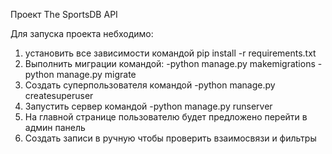 Проект The SportsDB API


Для запуска проекта небходимо:
1) установить все зависимости командой pip install -r requirements.txt
2) Выполнить миграции командой: 
-python manage.py makemigrations
-python manage.py migrate
3) Создать суперпользователя командой
-python manage.py createsuperuser
4) Запустить сервер командой
-python manage.py runserver
5) На главной странице пользователю будет предложено перейти в админ панель
6) Создать записи в ручную чтобы проверить взаимосвязи и фильтры
